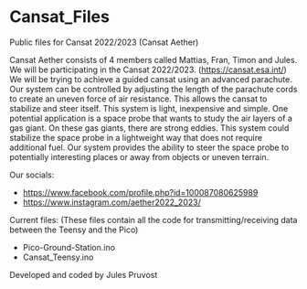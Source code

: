 # Cansat_Files
Public files for Cansat 2022/2023 (Cansat Aether)

Cansat Aether consists of 4 members called Mattias, Fran, Timon and Jules. We will be participating in the Cansat 2022/2023. (https://cansat.esa.int/)
We will be trying to achieve a guided cansat using an advanced parachute. Our system can be controlled by adjusting the length of the parachute cords to create an uneven force of air resistance. This allows the cansat to stabilize and steer itself. This system is light, inexpensive and simple. One potential application is a space probe that wants to study the air layers of a gas giant. On these gas giants, there are strong eddies. This system could stabilize the space probe in a lightweight way that does not require additional fuel. Our system provides the ability to steer the space probe to potentially interesting places or away from objects or uneven terrain.

Our socials:
- https://www.facebook.com/profile.php?id=100087080625989
- https://www.instagram.com/aether2022_2023/

Current files: (These files contain all the code for transmitting/receiving data between the Teensy and the Pico)
- Pico-Ground-Station.ino 
- Cansat_Teensy.ino

Developed and coded by Jules Pruvost
